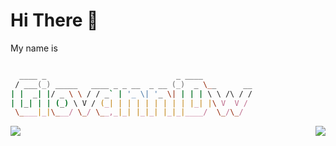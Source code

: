 # Hi There 👋

My name is 

```zsh

  ____ _                             _ ____
 / ___(_) _____   ____ _ _ __  _ __ (_)  _ \__      __
| |  _| |/ _ \ \ / / _` | '_ \| '_ \| | | | \ \ /\ / /
| |_| | | (_) \ V / (_| | | | | | | | | |_| |\ V  V /
 \____|_|\___/ \_/ \__,_|_| |_|_| |_|_|____/  \_/\_/

```
<a href="https://github.com/GiovanniDw?tab=repositories">
  <img align="left" src="https://github-readme-stats.vercel.app/api/top-langs/?username=GiovanniDw&layout=compact&langs_count=6" />
</a>
<a href="https://github.com/GiovanniDw">
  <img align="right" src="https://github-readme-stats.vercel.app/api?username=GiovanniDw&show_icons=true&count_private=true" />
</a>



<!--
**GiovanniDw/GiovanniDw** is a ✨ _special_ ✨ repository because its `README.md` (this file) appears on your GitHub profile.

Here are some ideas to get you started:

- 🔭 I’m currently working on ...
- 🌱 I’m currently learning ...
- 👯 I’m looking to collaborate on ...
- 🤔 I’m looking for help with ...
- 💬 Ask me about ...
- 📫 How to reach me: ...
- 😄 Pronouns: ...
- ⚡ Fun fact: ...
-->
